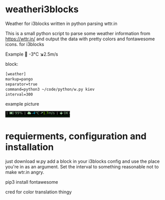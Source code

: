 # weatheri3blocks
Weather for i3blocks written in python parsing wttr.in


This is a small python script to parse some weather information from
https://wttr.in/ and output the data with pretty colors and fontawesome
icons. for i3blocks



Example
     <span foreground="#00ffff">-3</span>°C <b>↘</b><span foreground="#afff00">2.5</span>m/s


block:

    [weather]
    markup=pango
    separator=true
    command=python3 ~/code/python/w.py kiev
    interval=300

example picture

![image](block.jpg)



# requierments, configuration and installation
just download w.py add a block in your i3blocks config and use the place
you're in as an argument. Set the interval to something reasonable not
to make wtr.in angry. 

pip3 install fontawesome

cred for color translation thingy
